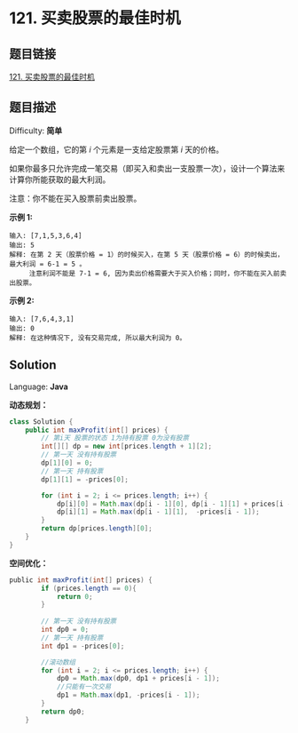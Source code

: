 # 121. 买卖股票的最佳时机

## 题目链接

[121\. 买卖股票的最佳时机](https://leetcode-cn.com/problems/best-time-to-buy-and-sell-stock/)

## 题目描述

Difficulty: **简单**

给定一个数组，它的第 _i_ 个元素是一支给定股票第 _i_ 天的价格。

如果你最多只允许完成一笔交易（即买入和卖出一支股票一次），设计一个算法来计算你所能获取的最大利润。

注意：你不能在买入股票前卖出股票。

**示例 1:**

```
输入: [7,1,5,3,6,4]
输出: 5
解释: 在第 2 天（股票价格 = 1）的时候买入，在第 5 天（股票价格 = 6）的时候卖出，最大利润 = 6-1 = 5 。
     注意利润不能是 7-1 = 6, 因为卖出价格需要大于买入价格；同时，你不能在买入前卖出股票。
```

**示例 2:**

```
输入: [7,6,4,3,1]
输出: 0
解释: 在这种情况下, 没有交易完成, 所以最大利润为 0。
```

## Solution

Language: **Java**

**动态规划：**

```java
class Solution {
    public int maxProfit(int[] prices) {
        // 第i天 股票的状态 1为持有股票 0为没有股票
        int[][] dp = new int[prices.length + 1][2];
        // 第一天 没有持有股票
        dp[1][0] = 0;
        // 第一天 持有股票
        dp[1][1] = -prices[0];

        for (int i = 2; i <= prices.length; i++) {
            dp[i][0] = Math.max(dp[i - 1][0], dp[i - 1][1] + prices[i - 1]);
            dp[i][1] = Math.max(dp[i - 1][1],  -prices[i - 1]);
        }
        return dp[prices.length][0];
    }
}
```

**空间优化：**

```java
​public int maxProfit(int[] prices) {
        if (prices.length == 0){
            return 0;
        }
        
        // 第一天 没有持有股票
        int dp0 = 0;
        // 第一天 持有股票
        int dp1 = -prices[0];

        //滚动数组
        for (int i = 2; i <= prices.length; i++) {
            dp0 = Math.max(dp0, dp1 + prices[i - 1]);
            //只能有一次交易
            dp1 = Math.max(dp1, -prices[i - 1]);
        }
        return dp0;
    }
```